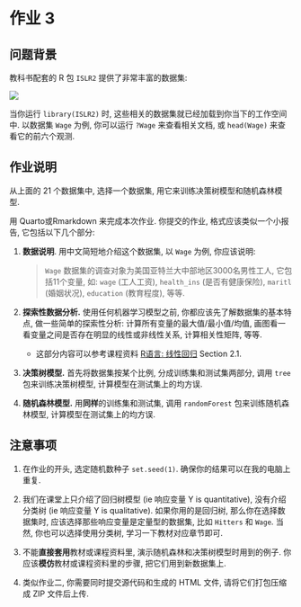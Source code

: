 # 作业 3

## 问题背景

教科书配套的 R 包 `ISLR2` 提供了非常丰富的数据集:

![](../fig/datasets.png)

当你运行 `library(ISLR2)` 时, 这些相关的数据集就已经加载到你当下的工作空间中. 以数据集 `Wage` 为例,
你可以运行 `?Wage` 来查看相关文档,
或 `head(Wage)` 来查看它的前六个观测.

## 作业说明

从上面的 21 个数据集中, 选择一个数据集,
用它来训练决策树模型和随机森林模型.

用 Quarto或Rmarkdown 来完成本次作业.
你提交的作业, 格式应该类似一个小报告, 它包括以下几个部分:

1. **数据说明**. 用中文简短地介绍这个数据集,
以 `Wage` 为例, 你应该说明:

   > `Wage` 数据集的调查对象为美国亚特兰大中部地区3000名男性工人, 它包括11个变量, 如: `wage` (工人工资), `health_ins` (是否有健康保险), `maritl` (婚姻状况), `education` (教育程度), 等等.

2. **探索性数据分析.** 使用任何机器学习模型之前, 你都应该先了解数据集的基本特点, 做一些简单的探索性分析: 计算所有变量的最大值/最小值/均值, 画图看一看变量之间是否存在明显的线性或非线性关系, 计算相关性矩阵, 等等.

   - 这部分内容可以参考课程资料 [R语言: 线性回归](https://invest23.netlify.app/notes/lab-linear.html) Section 2.1.


3. **决策树模型.** 首先将数据集按某个比例, 分成训练集和测试集两部分, 调用 `tree` 包来训练决策树模型, 计算模型在测试集上的均方误.

4. **随机森林模型.** 用**同样**的训练集和测试集, 调用 `randomForest` 包来训练随机森林模型, 计算模型在测试集上的均方误.


## 注意事项

1. 在作业的开头, 选定随机数种子 `set.seed(1)`. 确保你的结果可以在我的电脑上重复.

1. 我们在课堂上只介绍了回归树模型 (ie 响应变量 Y is quantitative), 没有介绍分类树 (ie 响应变量 Y is qualitative).
如果你用的是回归树,
那么你在选择数据集时, 应该选择那些响应变量是定量型的数据集, 比如 `Hitters` 和 `Wage`. 当然, 你也可以选择使用分类树, 学习一下教材对应章节即可.

1. 不能**直接套用**教材或课程资料里, 演示随机森林和决策树模型时用到的例子. 你应该**模仿**教材或课程资料里的步骤, 把它们用到新数据集上.

1. 类似作业二, 你需要同时提交源代码和生成的 HTML 文件, 请将它们打包压缩成 ZIP 文件后上传.









